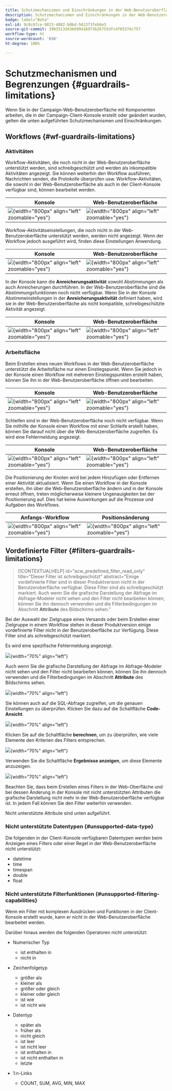 ```yaml
---
title: Schutzmechanismen und Einschränkungen in der Web-Benutzeroberfläche von Campaign
description: Schutzmechanismen und Einschränkungen in der Web-Benutzeroberfläche von Campaign
badge: label="Beta"
exl-id: 9c8c67ce-9823-4082-b0bd-5613f3feb6e3
source-git-commit: 3903513d43b699416973b26755dfc4f0337dc757
workflow-type: ht
source-wordcount: '658'
ht-degree: 100%

---
```


# Schutzmechanismen und Begrenzungen {#guardrails-limitations}

Wenn Sie in der Campaign-Web-Benutzeroberfläche mit Komponenten arbeiten, die in der Campaign-Client-Konsole erstellt oder geändert wurden, gelten die unten aufgeführten Schutzmechanismen und Einschränkungen.

## Workflows {#wf-guardrails-limitations}

### Aktivitäten

Workflow-Aktivitäten, die noch nicht in der Web-Benutzeroberfläche unterstützt werden, sind schreibgeschützt und werden als inkompatible Aktivitäten angezeigt. Sie können weiterhin den Workflow ausführen, Nachrichten senden, die Protokolle überprüfen usw. Workflow-Aktivitäten, die sowohl in der Web-Benutzeroberfläche als auch in der Client-Konsole verfügbar sind, können bearbeitet werden.

| Konsole | Web-Benutzeroberfläche |
| --- | --- |
| ![](assets/limitations-activities-console.png){width="800px" align="left" zoomable="yes"} | ![](assets/limitations-activities-web.png){width="800px" align="left" zoomable="yes"} |

Workflow-Aktivitätseinstellungen, die noch nicht in der Web-Benutzeroberfläche unterstützt werden, werden nicht angezeigt. Wenn der Workflow jedoch ausgeführt wird, finden diese Einstellungen Anwendung.

| Konsole | Web-Benutzeroberfläche |
| --- | --- |
| ![](assets/limitations-options-console.png){width="800px" align="left" zoomable="yes"} | ![](assets/limitations-options-web.png){width="800px" align="left" zoomable="yes"} |

In der Konsole kann die **Anreicherungsaktivität** sowohl Abstimmungen als auch Anreicherungen durchführen. In der Web-Benutzeroberfläche sind die Abstimmungsfunktionen noch nicht verfügbar. Wenn Sie in der Konsole Abstimmeinstellungen in der **Anreicherungsaktivität** definiert haben, wird sie in der Web-Benutzeroberfläche als nicht kompatible, schreibgeschützte Aktivität angezeigt.

| Konsole | Web-Benutzeroberfläche |
| --- | --- |
| ![](assets/limitations-options-console.png){width="800px" align="left" zoomable="yes"} | ![](assets/limitations-options-web.png){width="800px" align="left" zoomable="yes"} |

### Arbeitsfläche

Beim Erstellen eines neuen Workflows in der Web-Benutzeroberfläche unterstützt die Arbeitsfläche nur einen Einstiegspunkt. Wenn Sie jedoch in der Konsole einen Workflow mit mehreren Einstiegspunkten erstellt haben, können Sie ihn in der Web-Benutzeroberfläche öffnen und bearbeiten.

| Konsole | Web-Benutzeroberfläche |
| --- | --- |
| ![](assets/limitations-multiple-console.png){width="800px" align="left" zoomable="yes"} | ![](assets/limitations-multiple-web.png){width="800px" align="left" zoomable="yes"} |

Schleifen sind in der Web-Benutzeroberfläche noch nicht verfügbar. Wenn Sie mithilfe der Konsole einen Workflow mit einer Schleife erstellt haben, können Sie darauf nicht über die Web-Benutzeroberfläche zugreifen. Es wird eine Fehlermeldung angezeigt.

| Konsole | Web-Benutzeroberfläche |
| --- | --- |
| ![](assets/limitations-loops-console.png){width="800px" align="left" zoomable="yes"} | ![](assets/limitations-loops-web.png){width="800px" align="left" zoomable="yes"} |

Die Positionierung der Knoten wird bei jedem Hinzufügen oder Entfernen einer Aktivität aktualisiert. Wenn Sie einen Workflow in der Konsole erstellen, ihn über die Web-Benutzeroberfläche ändern und in der Konsole erneut öffnen, treten möglicherweise kleinere Ungenauigkeiten bei der Positionierung auf. Dies hat keine Auswirkungen auf die Prozesse und Aufgaben des Workflows.

| Anfangs-Workflow | Positionsänderung |
| --- | --- |
| ![](assets/limitations-positioning1.png){width="800px" align="left" zoomable="yes"} | ![](assets/limitations-positioning2.png){width="800px" align="left" zoomable="yes"} |

## Vordefinierte Filter {#filters-guardrails-limitations}

>[!CONTEXTUALHELP]
>id="acw_predefined_filter_read_only"
>title="Dieser Filter ist schreibgeschützt"
>abstract="Einige vordefinierte Filter sind in dieser Produktversion nicht in der Benutzeroberfläche verfügbar. Diese Filter sind als schreibgeschützt markiert. Auch wenn Sie die grafische Darstellung der Abfrage im Abfrage-Modeler nicht sehen und den Filter nicht bearbeiten können, können Sie ihn dennoch verwenden und die Filterbedingungen im Abschnitt **Attribute** des Bildschirms sehen."

Bei der Auswahl der Zielgruppe eines Versands oder beim Erstellen einer Zielgruppe in einem Workflow stehen in dieser Produktversion einige vordefinierte Filter nicht in der Benutzeroberfläche zur Verfügung. Diese Filter sind als schreibgeschützt markiert.

Es wird eine spezifische Fehlermeldung angezeigt.

![](assets/filter-unavailable.png){width="70%" align="left"}

Auch wenn Sie die grafische Darstellung der Abfrage im Abfrage-Modeler nicht sehen und den Filter nicht bearbeiten können, können Sie ihn dennoch verwenden und die Filterbedingungen im Abschnitt **Attribute** des Bildschirms sehen.

![](assets/rule-edit.png){width="70%" align="left"}

Sie können auch auf die SQL-Abfrage zugreifen, um die genauen Einstellungen zu überprüfen. Klicken Sie dazu auf die Schaltfläche **Code-Ansicht**.

![](assets/rule-code-view.png){width="70%" align="left"}

Klicken Sie auf die Schaltfläche **berechnen**, um zu überprüfen, wie viele Elemente den Kriterien des Filters entsprechen.

![](assets/rule-calculate.png){width="70%" align="left"}

Verwenden Sie die Schaltfläche **Ergebnisse anzeigen**, um diese Elemente anzuzeigen.

![](assets/rule-view-results.png){width="70%" align="left"}

Beachten Sie, dass beim Erstellen eines Filters in der Web-Oberfläche und bei dessen Änderung in der Konsole mit nicht unterstützten Attributen die grafische Darstellung nicht mehr in der Web-Benutzeroberfläche verfügbar ist. In jedem Fall können Sie den Filter weiterhin verwenden.

Nicht unterstützte Attribute sind unten aufgeführt.

### Nicht unterstützte Datentypen {#unsupported-data-type}

Die folgenden in der Client-Konsole verfügbaren Datentypen werden beim Anzeigen eines Filters oder einer Regel in der Web-Benutzeroberfläche nicht unterstützt:

* datetime
* time
* timespan
* double
* float

### Nicht unterstützte Filterfunktionen {#unsupported-filtering-capabilities}

Wenn ein Filter mit komplexen Ausdrücken und Funktionen in der Client-Konsole erstellt wurde, kann er nicht in der Web-Benutzeroberfläche bearbeitet werden.

Darüber hinaus werden die folgenden Operatoren nicht unterstützt:

* Numerischer Typ
   * ist enthalten in
   * nicht in

* Zeichenfolgetyp
   * größer als
   * kleiner als
   * größer oder gleich
   * kleiner oder gleich
   * ist wie
   * ist nicht wie

* Datentyp
   * später als
   * früher als
   * nicht gleich
   * ist leer
   * ist nicht leer
   * ist enthalten in
   * ist nicht enthalten in
   * letzte

* 1:n-Links
   * COUNT, SUM, AVG, MIN, MAX

